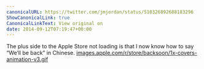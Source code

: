 ```yaml
---
canonicalURL: https://twitter.com/jmjordan/status/510326892688183296
ShowCanonicalLink: true
CanonicalLinkText: View original on
date: 2014-09-12T07:19:47+00:00
---
```

The plus side to the Apple Store not loading is that I now know how to say “We’ll be back” in Chinese. [images.apple.com/r/store/backsoon/1x-covers-animation-v3.gif](http://images.apple.com/r/store/backsoon/1x-covers-animation-v3.gif)